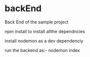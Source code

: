 # backEnd
Back End of the sample project

npm install to install allthe dependncies

install nodemon as a dev dependenciy

run the backend as:- nodemon index

